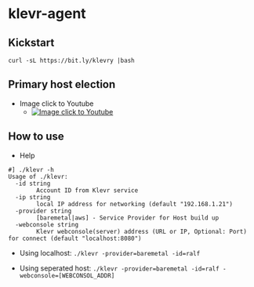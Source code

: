 # klevr-agent
## Kickstart
```
curl -sL https://bit.ly/klevry |bash
```
## Primary host election
* Image click to Youtube
   * [![Image click to Youtube](https://github.com/ralfyang/klevr/blob/master/src/primary_election_s.png)](https://youtu.be/6-fV-ubTwXw)

## How to use
* Help
```
#] ./klevr -h
Usage of ./klevr:
  -id string
    	Account ID from Klevr service
  -ip string
    	local IP address for networking (default "192.168.1.21")
  -provider string
    	[baremetal|aws] - Service Provider for Host build up
  -webconsole string
    	Klevr webconsole(server) address (URL or IP, Optional: Port) for connect (default "localhost:8080")
```

 * Using localhost: `./klevr -provider=baremetal -id=ralf`
 
 * Using seperated host:  `./klevr -provider=baremetal -id=ralf -webconsole=[WEBCONSOL_ADDR] `
